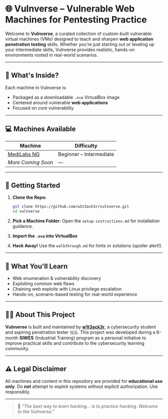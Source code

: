 # 🌐 Vulnverse – Vulnerable Web Machines for Pentesting Practice

Welcome to **Vulnverse**, a curated collection of custom-built vulnerable virtual machines (VMs) designed to teach and sharpen **web application penetration testing** skills. Whether you're just starting out or leveling up your intermediate skills, Vulnverse provides realistic, hands-on environments rooted in real-world scenarios.

---

## 🔎 What's Inside?

Each machine in Vulnverse is:

* Packaged as a downloadable `.ova` VirtualBox image
* Centered around vulnerable **web applications**
* Focused on core vulnerability

---

## 💻 Machines Available

| Machine            | Difficulty              |
| ------------------ | ----------------------- |
| [MediLabs NG](https://github.com/w1t3ack3r/vulnverse/tree/main/MediLabs-NG)        | Beginner – Intermediate |
| *More Coming Soon* | —                       |

---

## 🚀 Getting Started

1. **Clone the Repo:**

   ```bash
   git clone https://github.com/w1t3ack3r/vulnverse.git
   cd vulnverse
   ```

2. **Pick a Machine Folder:**
   Open the `setup-instructions.md` for installation guidance.

3. **Import the `.ova` into VirtualBox**

4. **Hack Away!**
   Use the `walkthrough.md` for hints or solutions (spoiler alert!).

---

## 🧠 What You'll Learn

* Web enumeration & vulnerability discovery
* Exploiting common web flaws
* Chaining web exploits with Linux privilege escalation
* Hands-on, scenario-based testing for real-world experience

---

## 👨‍💻 About This Project

**Vulnverse** is built and maintained by **[w1t3ack3r](https://github.com/w1t3ack3r)**, a cybersecurity student and aspiring penetration tester 🇳🇬.
This project was developed during a 6-month **SIWES** (Industrial Training) program as a personal initiative to improve practical skills and contribute to the cybersecurity learning community.

---

## ⚠️ Legal Disclaimer

All machines and content in this repository are provided for **educational use only**. Do **not** attempt to exploit systems without explicit authorization. Use responsibly.

---

> 🧩 *“The best way to learn hacking… is to practice hacking. Welcome to the Vulnverse.”*
